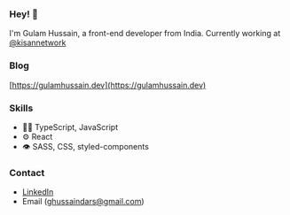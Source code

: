 
### Hey! 👋
I'm Gulam Hussain, a front-end developer from India. Currently working at [@kisannetwork](https://kisannetwork.com)

### Blog
[https://gulamhussain.dev](https://gulamhussain.dev)

### Skills
- 👨‍💻 TypeScript, JavaScript
- ⚙️ React
- 👁️ SASS, CSS, styled-components

### Contact
- [LinkedIn](https://www.linkedin.com/in/gulamhussain/)
- Email (ghussaindars@gmail.com)
